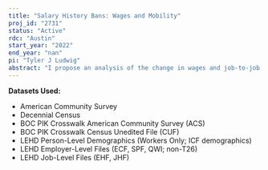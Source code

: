 ```yaml
---
title: "Salary History Bans: Wages and Mobility"
proj_id: "2731"
status: "Active"
rdc: "Austin"
start_year: "2022"
end_year: "nan"
pi: "Tyler J Ludwig"
abstract: "I propose an analysis of the change in wages and job-to-job movements, particularly for women and minority workers, after the enactment of salary history bans by some states and local governments. Recent research using CPS data has indicated small wage gains for minority workers. The initial goal of the project is to replicate those estimates with more extensive data and to identify wage disparities across different gender, race, and age groups. However, salary history bans generate informational asymmetry where a worker's current employer has salary information that other employers do not, barring voluntary disclosure. Thus, they may also induce higher turnover in the form of job-to-job transitions among these same individuals, something not easily testable in CPS data. Towards this goal I intend to use the following elements of the Longitudinal Employer-Household Dynamics data from 2013 onwards: Employer Characteristics File (ECF), Employment History File (EHF), Individual Characteristics File (ICF), and Successor-Predecessor File (SPF). For more precise information on race, ethnicity, and education, among others, I intend to link this information to the 2010 and 2020 Decennial Censuses and American Community Survey (2010-2020) using PIKs, and to external data on geography, quarter, and industry to uncover recent trends in wages and job-to-job transitions among the above groups and to see whether the recent bans have altered these."
---
```


**Datasets Used:**

  - American Community Survey 
  - Decennial Census 
  - BOC PIK Crosswalk American Community Survey (ACS) 
  - BOC PIK Crosswalk Census Unedited File (CUF) 
  - LEHD Person-Level Demographics (Workers Only; ICF demographics) 
  - LEHD Employer-Level Files (ECF, SPF, QWI; non-T26) 
  - LEHD Job-Level Files (EHF, JHF) 

